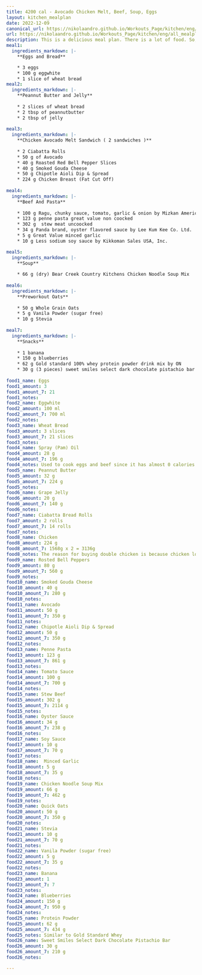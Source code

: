 ```yaml
---
title: 4200 cal - Avocado Chicken Melt, Beef, Soup, Eggs
layout: kitchen_mealplan
date: 2022-12-09
canonical_url: https://nikolaandro.github.io/Workouts_Page/kitchen/eng/all_mealplans/4200/
url: https://nikolaandro.github.io/Workouts_Page/kitchen/eng/all_mealplans/4200/
description: This is a delicious meal plan. There is a lot of food. So, make sure you get up on time to start eating. Update... You might want to take a prune juice instead of chocolate since you might end up beieng constipated.
meal1: 
  ingredients_markdown: |-
    **Eggs and Bread**

    * 3 eggs
    * 100 g eggwhite
    * 1 slice of wheat bread
meal2: 
  ingredients_markdown: |-
    **Peannut Butter and Jelly**
    
    * 2 slices of wheat bread
    * 2 tbsp of peannutbutter
    * 2 tbsp of jelly
    
meal3: 
  ingredients_markdown: |-
    **Chicken Avocado Melt Sandwich ( 2 sandwiches )**
    
    * 2 Ciabatta Rolls
    * 50 g of Avocado
    * 40 g Roasted Red Bell Pepper Slices
    * 40 g Smoked Gouda Cheese
    * 50 g Chipotle Aioli Dip & Spread
    * 224 g Chicken Breast (Fat Cut Off)
    
meal4:
  ingredients_markdown: |-
    **Beef And Pasta**
    
    * 100 g Ragu, chunky sauce, tomato, garlic & onion by Mizkan Americas, Inc.
    * 123 g penne pasta great value non coocked
    * 302 g  stew meat uncoocked
    * 34 g Panda brand, oyster flavored sauce by Lee Kum Kee Co. Ltd.
    * 5 g Great Value minced garlic
    * 10 g Less sodium soy sauce by Kikkoman Sales USA, Inc.

meal5:
  ingredients_markdown: |-
    **Soup**
    
    * 66 g (dry) Bear Creek Country Kitchens Chicken Noodle Soup Mix
 
meal6:
  ingredients_markdown: |-
    **Preworkout Oats**
    
    * 50 g Whole Grain Oats
    * 5 g Vanila Powder (sugar free)
    * 10 g Stevia
    
meal7:
  ingredients_markdown: |-
    **Snacks**
    
    * 1 banana
    * 150 g blueberries
    * 62 g Gold standard 100% whey protein powder drink mix by ON
    * 30 g (3 pieces) sweet smiles select dark chocolate pistachio bar
 
food1_name: Eggs
food1_amount: 3
food1_amount_7: 21
food1_notes:
food2_name: Eggwhite
food2_amount: 100 ml
food2_amount_7: 700 ml
food2_notes:
food3_name: Wheat Bread
food3_amount: 3 slices
food3_amount_7: 21 slices
food3_notes: 
food4_name: Spray (Pam) Oil
food4_amount: 28 g
food4_amount_7: 196 g  
food4_notes: Used to cook eggs and beef since it has almost 0 calories.
food5_name: Peannut Butter
food5_amount: 32 g
food5_amount_7: 224 g
food5_notes:
food6_name: Grape Jelly
food6_amount: 20 g
food6_amount_7: 140 g
food6_notes:
food7_name: Ciabatta Bread Rolls
food7_amount: 2 rolls
food7_amount_7: 14 rolls
food7_notes:
food8_name: Chicken
food8_amount: 224 g
food8_amount_7: 1568g x 2 = 3136g
food8_notes: The reason for buying double chicken is because chicken looses on its weights when it's cooked. 
food9_name: Rosted Bell Peppers
food9_amount: 80 g
food9_amount_7: 560 g
food9_notes:
food10_name: Smoked Gouda Cheese
food10_amount: 40 g
food10_amount_7: 280 g
food10_notes: 
food11_name: Avocado
food11_amount: 50 g
food11_amount_7: 350 g
food11_notes: 
food12_name: Chipotle Aioli Dip & Spread
food12_amount: 50 g
food12_amount_7: 350 g
food12_notes:
food13_name: Penne Pasta
food13_amount: 123 g
food13_amount_7: 861 g
food13_notes:
food14_name: Tomato Sauce
food14_amount: 100 g
food14_amount_7: 700 g
food14_notes:
food15_name: Stew Beef
food15_amount: 302 g
food15_amount_7: 2114 g
food15_notes:
food16_name: Oyster Sauce
food16_amount: 34 g
food16_amount_7: 238 g
food16_notes:
food17_name: Soy Sauce
food17_amount: 10 g
food17_amount_7: 70 g
food17_notes:
food18_name:  Minced Garlic
food18_amount: 5 g
food18_amount_7: 35 g
food18_notes: 
food19_name: Chicken Noodle Soup Mix
food19_amount: 66 g
food19_amount_7: 462 g
food19_notes:
food20_name: Quick Oats
food20_amount: 50 g
food20_amount_7: 350 g
food20_notes:
food21_name: Stevia
food21_amount: 10 g
food21_amount_7: 70 g
food21_notes:
food22_name: Vanila Powder (sugar free)
food22_amount: 5 g 
food22_amount_7: 35 g
food22_notes:
food23_name: Banana
food23_amount: 1
food23_amount_7: 7
food23_notes:
food24_name: Blueberries
food24_amount: 150 g
food24_amount_7: 950 g
food24_notes:
food25_name: Protein Powder
food25_amount: 62 g
food25_amount_7: 434 g
food25_notes: Similar to Gold Standard Whey
food26_name: Sweet Smiles Select Dark Chocolate Pistachio Bar
food26_amount: 30 g
food26_amount_7: 210 g
food26_notes:

---
```

